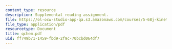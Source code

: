 ```yaml
---
content_type: resource
description: Supplemental reading assignment.
file: https://ol-ocw-studio-app-qa.s3.amazonaws.com/courses/5-68j-kinetics-of-chemical-reactions-spring-2003/ff749b711459fbd92f9c70bcbd064df7_qchem.pdf
file_type: application/pdf
resourcetype: Document
title: qchem.pdf
uid: ff749b71-1459-fbd9-2f9c-70bcbd064df7
---
```

